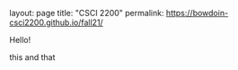 layout: page
title: "CSCI 2200"
permalink: https://bowdoin-csci2200.github.io/fall21/

Hello!  

this and that 
